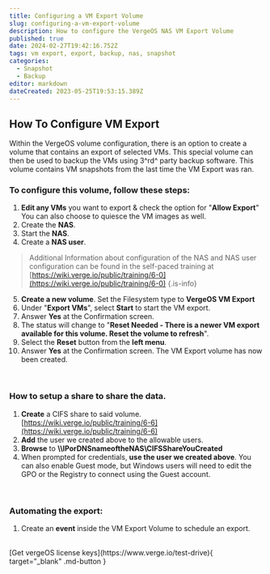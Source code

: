 ```yaml
---
title: Configuring a VM Export Volume
slug: configuring-a-vm-export-volume
description: How to configure the VergeOS NAS VM Export Volume
published: true
date: 2024-02-27T19:42:16.752Z
tags: vm export, export, backup, nas, snapshot
categories:
  - Snapshot
  - Backup
editor: markdown
dateCreated: 2023-05-25T19:53:15.389Z
---
```


## How To Configure VM Export

Within the VergeOS volume configuration, there is an option to create a volume that contains an export of selected VMs. This special volume can then be used to backup the VMs using 3^rd^ party backup software. This volume contains VM snapshots from the last time the VM Export was ran.
<br>

### To configure this volume, follow these steps:

1. **Edit any VMs** you want to export & check the option for "**Allow Export**" You can also choose to quiesce the VM images as well.
1. Create the **NAS**.
1. Start the **NAS**.
1. Create a **NAS user**.
> Additional Information about configuration of the NAS and NAS user          configuration can be found in the self-paced training at [https://wiki.verge.io/public/training/6-0](https://wiki.verge.io/public/training/6-0)
{.is-info}

5. **Create a new volume**. Set the Filesystem type to **VergeOS VM Export**
1. Under "**Export VMs**", select **Start** to start the VM export.
1. Answer **Yes** at the Confirmation screen.
1. The status will change to "**Reset Needed - There is a newer VM export available for this volume. Reset the volume to refresh**".
1. Select the **Reset** button from the **left menu**.
1. Answer **Yes** at the Confirmation screen. The VM Export volume has now been created. 
<br>

### How to setup a share to share the data.

1. **Create** a CIFS share to said volume. [https://wiki.verge.io/public/training/6-6](https://wiki.verge.io/public/training/6-6)
1. **Add** the user we created above to the allowable users.
1. **Browse** to **\\\IPorDNSnameoftheNAS\CIFSShareYouCreated**
1. When prompted for credentials, **use the user we created above**. You can also enable Guest mode, but Windows users will need to edit the GPO or the Registry to connect using the Guest account.
<br>

### Automating the export:

1. Create an **event** inside the VM Export Volume to schedule an export.




<br>
[Get vergeOS license keys](https://www.verge.io/test-drive){ target="_blank" .md-button }